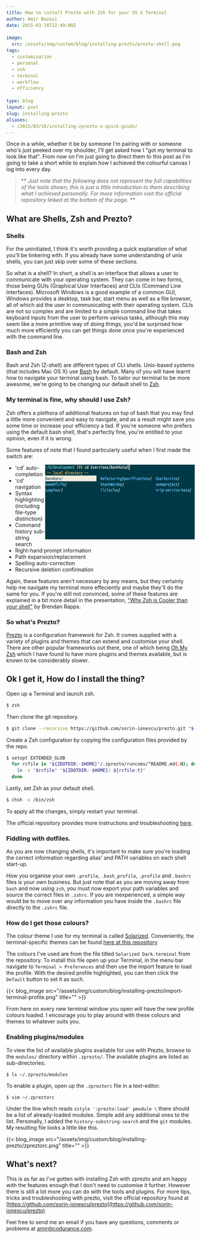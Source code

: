```yaml
---
title: How to install Prezto with Zsh for your OS X Terminal
author: Amir Bazazi
date: 2015-03-16T22:49:00Z

image:
  src: /assets/img/custom/blog/installing-prezto/prezto-shell.png
tags:
  - customisation
  - personal
  - zsh
  - terminal
  - workflow
  - efficiency

type: blog
layout: post
slug: installing-prezto
aliases: 
  - /2015/03/16/installing-zprezto-a-quick-guide/
---
```


Once in a while, whether it be by someone I'm pairing with or someone who's just peeked over my shoulder, I'll get asked how I "got my terminal to look like that". From now on I'm just going to direct them to this post as I'm going to take a short while to explain how I achieved the colourful canvas I log into every day.

> ** *Just note that the following does not represent the full capabilities of the tools shown, this is just a little introduction to them describing what I achieved personally. For more information visit the official repository linked at the bottom of the page.* **

## What are Shells, Zsh and Prezto?

### Shells

For the uninitiated, I think it's worth providing a quick explanation of what you'll be tinkering with. If you already have some understanding of unix shells, you can just skip over some of these sections.

So what is a shell? In short, a shell is an interface that allows a user to communicate with your operating system. They can come in two forms, those being GUIs (Graphical User Interfaces) and CLIs (Command Line Interfaces). Microsoft Windows is a good example of a common GUI, Windows provides a desktop, task bar, start menu as well as a file browser, all of which aid the user in communicating with their operating system. CLIs are not so complex and are limited to a simple command line that takes keyboard inputs from the user to perform various tasks, although this may seem like a more primitive way of doing things, you'd be surprised how much more efficiently you can get things done once you're experienced with the command line.

### Bash and Zsh

Bash and Zsh (Z-shell) are different types of CLI shells. Unix-based systems (that includes Mac OS X) use [Bash](http://en.wikipedia.org/wiki/Bash_%28Unix_shell%29) by default. Many of you will have learnt how to navigate your terminal using bash. To tailor our terminal to be more awesome, we're going to be changing our default shell to [Zsh](http://en.wikipedia.org/wiki/Z_shell).

### My terminal is fine, why should I use Zsh?

Zsh offers a plethora of additional features on top of bash that you may find a little more convenient and easy to navigate, and as a result might save you some time or increase your efficiency a tad. If you're someone who prefers using the default bash shell, that's perfectly fine, you're entitled to your opinion, even if it is wrong.

Some features of note that I found particularly useful when I first made the switch are:

<img class="img-responsive" style="float: right" height="200px" width="400px" src="/assets/img/custom/blog/installing-prezto/cd-completion.png">

*    'cd' auto-completion
*    'cd' navigation
*    Syntax highlighting (including file-type distinction)
*    Command history sub-string search
*    Right-hand prompt information
*    Path expansion/replacement
*    Spelling auto-correction
*    Recursive deletion confirmation

Again, these features aren't necessary by any means, but they certainly help me navigate my terminal more effeciently and maybe they'll do the same for you. If you're still not convinced, some of these features are explained in a bit more detail in the presentation, ["Why Zsh is Cooler than your shell"](http://www.slideshare.net/jaguardesignstudio/why-zsh-is-cooler-than-your-shell-16194692) by Brendan Rapps.

### So what's Prezto?

[Prezto](https://github.com/sorin-ionescu/prezto) is a configuration framework for Zsh. It comes supplied with a variety of plugins and themes that can extend and customise your shell. There are other popular frameworks out there, one of which being [Oh My Zsh](https://github.com/robbyrussell/oh-my-zsh) which I have found to have more plugins and themes available, but is known to be considerably slower.

## Ok I get it, How do I install the thing?

Open up a Terminal and launch zsh.

~~~bash
$ zsh
~~~

Then clone the git repository.

~~~bash
$ git clone --recursive https://github.com/sorin-ionescu/prezto.git "${ZDOTDIR:-$HOME}/.zprezto"
~~~

Create a Zsh configuration by copying the configuration files provided by the repo.

~~~bash
$ setopt EXTENDED_GLOB
  for rcfile in "${ZDOTDIR:-$HOME}"/.zprezto/runcoms/^README.md(.N); do
    ln -s "$rcfile" "${ZDOTDIR:-$HOME}/.${rcfile:t}"
  done
~~~

Lastly, set Zsh as your default shell.

~~~bash
$ chsh -s /bin/zsh
~~~

To apply all the changes, simply restart your terminal.

The official repository provides more instructions and troubleshooting [here](https://github.com/sorin-ionescu/prezto).

### Fiddling with dotfiles.

As you are now changing shells, it's important to make sure you're loading the correct information regarding alias' and PATH variables on each shell start-up.

How you organise your own `.profile`, `.bash_profile`, `.profile` and `.bashrc` files is your own business. But just note that as you are moving away from `bash` and now using `zsh`, you must now export your path variables and source the correct files in `.zshrc`. If you are inexperienced, a simple way would be to move over any information you have inside the `.bashrc` file directly to the `.zshrc` file.

### How do I get those colours?

The colour theme I use for my terminal is called [Solarized](http://ethanschoonover.com/solarized). Conveniently, the terminal-specific themes can be found [here at this repository](https://github.com/amiralibazazi/osx-terminal.app-colors-solarized)

The colours I've used are from the file titled `Solarized Dark.terminal` from the repository. To install this file open up your Terminal, in the menu bar navigate to `Terminal > Preferences` and then use the import feature to load the profile. With the desired profile highlighted, you can then click the `Default` button to set it as such.

{{< blog_image src="/assets/img/custom/blog/installing-prezto/import-terminal-profile.png" title="" >}}

From here on every new terminal window you open will have the new profile colours loaded. I encourage you to play around with these colours and themes to whatever suits you.

### Enabling plugins/modules

To view the list of available plugins available for use with Prezto, browse to the `modules/` directory within `.zprezto/`. The available plugins are listed as sub-directories.

    $ ls ~/.zprezto/modules

To enable a plugin, open up the `.zpreztorc` file in a text-editor.

    $ vim ~/.zpreztorc

Under the line which reads `zstyle ':prezto:load' pmodule \` there should be a list of already-loaded modules. Simple add any additional ones to the list. Personally, I added the `history-substring-search` and the `git` modules. My resulting file looks a little like this.

{{< blog_image src="/assets/img/custom/blog/installing-prezto/zpreztorc.png" title="" >}}

## What's next?

This is as far as I've gotten with installing Zsh with zprezto and am happy with the features enough that I don't need to customise it further. However there is still a lot more you can do with the tools and plugins. For more tips, tricks and troubleshooting with prezto, visit the official repository found at [https://github.com/sorin-ionescu/prezto](https://github.com/sorin-ionescu/prezto)

Feel free to send me an email if you have any questions, comments or problems at amir@codurance.com.



